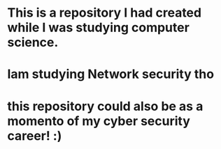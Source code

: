 # This is a repository I had created while I was studying computer science. 
# Iam studying Network security tho 
# this repository could also be as a momento of my cyber security career! :)
